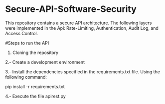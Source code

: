 # Secure-API-Software-Security
This repository contains a secure API architecture. The following layers were implemented in the Api: Rate-Limiting, Authentication, Audit Log, and Access Control.

#Steps to run the API
1. Cloning the repository
   
2.- Create a development environment

3.- Install the dependencies specified in the requirements.txt file. Using the following command:

pip install -r requirements.txt

4.- Execute the file apirest.py

